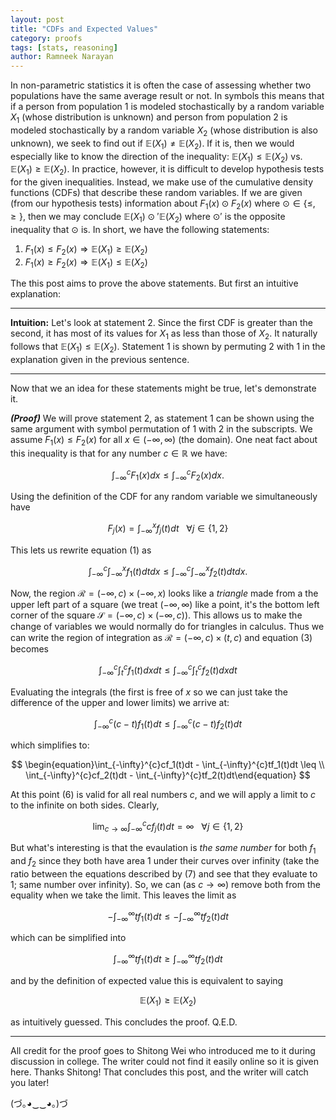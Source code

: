 ```yaml
---
layout: post
title: "CDFs and Expected Values"
category: proofs
tags: [stats, reasoning]
author: Ramneek Narayan
---
```


In non-parametric statistics it is often the case of assessing whether two populations have the same average result or not. In symbols this means that if a person from population 1 is modeled stochastically by a random variable $X_1$ (whose distribution is unknown) and person from population 2 is modeled stochastically by a random variable $X_2$ (whose distribution is also unknown), we seek to find out if $\mathbb{E}(X_1) \neq \mathbb{E}(X_2)$. If it is, then we would especially like to know the direction of the inequality: $\mathbb{E}(X_1) \leq \mathbb{E}(X_2)$ vs. $\mathbb{E}(X_1) \geq \mathbb{E}(X_2)$. In practice, however, it is difficult to develop hypothesis tests for the given inequalities. Instead, we make use of the cumulative density functions (CDFs) that describe these random variables. If we are given (from our hypothesis tests) information about $F_1(x) \odot F_2(x)$ where $\odot \in \lbrace \leq, \geq \rbrace$, then we may conclude $\mathbb{E}(X_1) \odot' \mathbb{E}(X_2)$ where $\odot'$ is the opposite inequality that $\odot$ is. In short, we have the following statements:

1. $F_1(x) \leq F_2(x) \Rightarrow \mathbb{E}(X_1) \geq \mathbb{E}(X_2)$
2. $F_1(x) \geq F_2(x) \Rightarrow \mathbb{E}(X_1) \leq \mathbb{E}(X_2)$

The this post aims to prove the above statements. But first an intuitive explanation:

---
**Intuition:** Let's look at statement 2. Since the first CDF is greater than the second, it has most of its values for $X_1$ as less than those of $X_2$. It naturally follows that $\mathbb{E}(X_1) \leq \mathbb{E}(X_2)$. Statement 1 is shown by permuting 2 with 1 in the explanation given in the previous sentence.

---

Now that we an idea for these statements might be true, let's demonstrate it.

***(Proof)*** We will prove statement 2, as statement 1 can be shown using the same argument with symbol permutation of 1 with 2 in the subscripts. We assume $F_1(x) \leq F_2(x)$ for all $x \in (-\infty, \infty)$ (the domain). One neat fact about this inequality is that for any number $c \in \mathbb{R}$ we have:

$$
\begin{equation}\int_{-\infty}^{c} F_1(x) dx \leq \int_{-\infty}^{c} F_2(x)dx.\end{equation}
$$

Using the definition of the CDF for any random variable we simultaneously have

$$
\begin{equation}F_j(x) = \int_{-\infty}^{x} f_j(t)dt\end{equation} \ \ \ \forall j \in \lbrace 1, 2 \rbrace
$$

This lets us rewrite equation $(1)$ as

$$
\begin{equation}\int_{-\infty}^{c}\int_{-\infty}^{x}f_1(t)dtdx \leq
\int_{-\infty}^{c}\int_{-\infty}^{x}f_2(t)dtdx.\end{equation}
$$

Now, the region $\mathcal{R} = (-\infty, c) \times (-\infty, x)$ looks like a *triangle* made from a the upper left part of a square (we treat $(-\infty, \infty)$ like a point, it's the bottom left corner of the square $\mathcal{S} = (-\infty, c) \times (-\infty, c)$). This allows us to make the change of variables we would normally do for triangles in calculus. Thus we can write the region of integration as $\mathcal{R} = (-\infty, c) \times (t, c)$ and equation $(3)$ becomes

$$
\begin{equation}\int_{-\infty}^{c}\int_{t}^{c} f_1(t)dxdt \leq \int_{-\infty}^{c}\int_{t}^{c} f_2(t)dxdt\end{equation}
$$

Evaluating the integrals (the first is free of $x$ so we can just take the difference of the upper and lower limits) we arrive at:

$$
\begin{equation}\int_{-\infty}^{c}(c - t)f_1(t)dt \leq \int_{-\infty}^{c}(c - t)f_2(t)dt\end{equation}
$$

which simplifies to:

$$
\begin{equation}\int_{-\infty}^{c}cf_1(t)dt - \int_{-\infty}^{c}tf_1(t)dt \leq \\
\int_{-\infty}^{c}cf_2(t)dt - \int_{-\infty}^{c}tf_2(t)dt\end{equation}
$$

At this point $(6)$ is valid for all real numbers $c$, and we will apply a limit to $c$ to the infinite on both sides. Clearly,

$$
\begin{equation}\lim_{c \to \infty} \int_{-\infty}^{c}cf_j(t)dt = \infty \ \ \ \forall j \in \lbrace 1, 2 \rbrace\end{equation}
$$

But what's interesting is that the evaulation is *the same number* for both $f_1$ and $f_2$ since they both have area 1 under their curves over infinity (take the ratio between the equations described by $(7)$ and see that they evaluate to 1; same number over infinity). So, we can (as $c \to \infty$) remove both from the equality when we take the limit. This leaves the limit as

$$
\begin{equation}-\int_{-\infty}^{\infty} tf_1(t)dt \leq -\int_{-\infty}^{\infty} tf_2(t)dt\end{equation}
$$

which can be simplified into

$$
\begin{equation}\int_{-\infty}^{\infty} tf_1(t)dt \geq \int_{-\infty}^{\infty} tf_2(t)dt\end{equation}
$$

and by the definition of expected value this is equivalent to saying

$$
\begin{equation}\mathbb{E}(X_1) \geq \mathbb{E}(X_2)\end{equation}
$$

as intuitively guessed. This concludes the proof. Q.E.D.

---

All credit for the proof goes to Shitong Wei who introduced me to it during discussion in college. The writer could not find it easily online so it is given here. Thanks Shitong! That concludes this post, and the writer will catch you later! <i class="fas fa-meteor"></i>

(づ｡◕‿‿◕｡)づ
